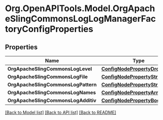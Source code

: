# Org.OpenAPITools.Model.OrgApacheSlingCommonsLogLogManagerFactoryConfigProperties
## Properties

Name | Type | Description | Notes
------------ | ------------- | ------------- | -------------
**OrgApacheSlingCommonsLogLevel** | [**ConfigNodePropertyDropDown**](ConfigNodePropertyDropDown.md) |  | [optional] 
**OrgApacheSlingCommonsLogFile** | [**ConfigNodePropertyString**](ConfigNodePropertyString.md) |  | [optional] 
**OrgApacheSlingCommonsLogPattern** | [**ConfigNodePropertyString**](ConfigNodePropertyString.md) |  | [optional] 
**OrgApacheSlingCommonsLogNames** | [**ConfigNodePropertyArray**](ConfigNodePropertyArray.md) |  | [optional] 
**OrgApacheSlingCommonsLogAdditiv** | [**ConfigNodePropertyBoolean**](ConfigNodePropertyBoolean.md) |  | [optional] 

[[Back to Model list]](../README.md#documentation-for-models) [[Back to API list]](../README.md#documentation-for-api-endpoints) [[Back to README]](../README.md)

